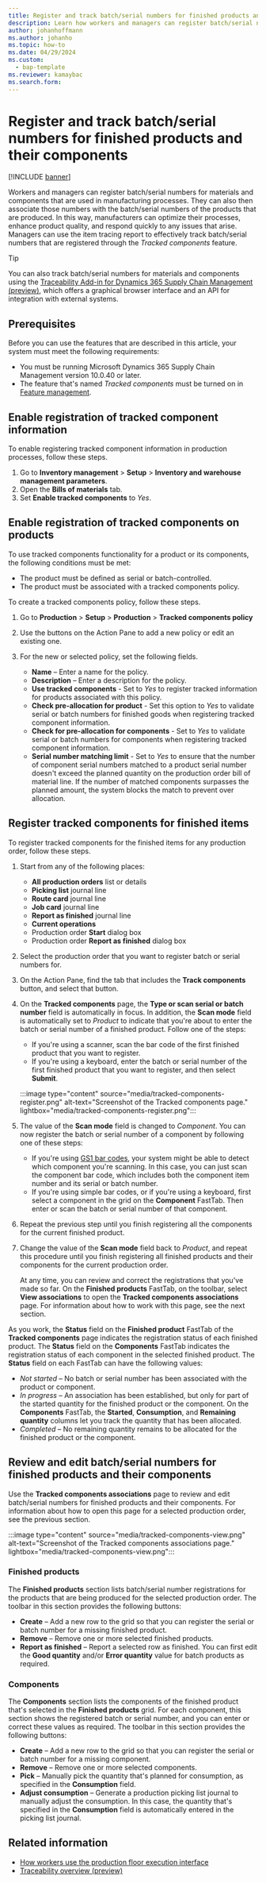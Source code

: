 ```yaml
---
title: Register and track batch/serial numbers for finished products and their components
description: Learn how workers and managers can register batch/serial numbers for materials and components that are used in manufacturing processes.
author: johanhoffmann
ms.author: johanho
ms.topic: how-to
ms.date: 04/29/2024
ms.custom: 
  - bap-template
ms.reviewer: kamaybac
ms.search.form:
---
```


# Register and track batch/serial numbers for finished products and their components

[!INCLUDE [banner](../includes/banner.md)]

Workers and managers can register batch/serial numbers for materials and components that are used in manufacturing processes. They can also then associate those numbers with the batch/serial numbers of the products that are produced. In this way, manufacturers can optimize their processes, enhance product quality, and respond quickly to any issues that arise. Managers can use the item tracing report to effectively track batch/serial numbers that are registered through the *Tracked components* feature.

> [!TIP]
> You can also track batch/serial numbers for materials and components using the [Traceability Add-in for Dynamics 365 Supply Chain Management (preview)](../traceability/traceability-overview.md), which offers a graphical browser interface and an API for integration with external systems.

## Prerequisites

Before you can use the features that are described in this article, your system must meet the following requirements:

- You must be running Microsoft Dynamics 365 Supply Chain Management version 10.0.40 or later.
- The feature that's named *Tracked components* must be turned on in [Feature management](../../fin-ops-core/fin-ops/get-started/feature-management/feature-management-overview.md).

## Enable registration of tracked component information

To enable registering tracked component information in production processes, follow these steps.

1. Go to **Inventory management** \> **Setup** \> **Inventory and warehouse management parameters**.
1. Open the **Bills of materials** tab.
1. Set **Enable tracked components** to *Yes*.

## Enable registration of tracked components on products

To use tracked components functionality for a product or its components, the following conditions must be met:

- The product must be defined as serial or batch-controlled.
- The product must be associated with a tracked components policy.

To create a tracked components policy, follow these steps.

1. Go to **Production** \> **Setup** \> **Production** \> **Tracked components policy**
1. Use the buttons on the Action Pane to add a new policy or edit an existing one.
1. For the new or selected policy, set the following fields.

    - **Name** – Enter a name for the policy.
    - **Description** – Enter a description for the policy.
    - **Use tracked components** - Set to *Yes* to register tracked information for products associated with this policy.
    - **Check pre-allocation for product** - Set this option to *Yes* to validate serial or batch numbers for finished goods when registering tracked component information.
    - **Check for pre-allocation for components** - Set to *Yes* to validate serial or batch numbers for components when registering tracked component information.
    - **Serial number matching limit** - Set to *Yes* to ensure that the number of component serial numbers matched to a product serial number doesn't exceed the planned quantity on the production order bill of material line. If the number of matched components surpasses the planned amount, the system blocks the match to prevent over allocation.

## Register tracked components for finished items

To register tracked components for the finished items for any production order, follow these steps.

1. Start from any of the following places:

    - **All production orders** list or details
    - **Picking list** journal line
    - **Route card** journal line
    - **Job card** journal line
    - **Report as finished** journal line
    - **Current operations**
    - Production order **Start** dialog box
    - Production order **Report as finished** dialog box

1. Select the production order that you want to register batch or serial numbers for.
1. On the Action Pane, find the tab that includes the **Track components** button, and select that button.
1. On the **Tracked components** page, the **Type or scan serial or batch number** field is automatically in focus. In addition, the **Scan mode** field is automatically set to *Product* to indicate that you're about to enter the batch or serial number of a finished product. Follow one of the steps:

    - If you're using a scanner, scan the bar code of the first finished product that you want to register.
    - If you're using a keyboard, enter the batch or serial number of the first finished product that you want to register, and then select **Submit**.

    :::image type="content" source="media/tracked-components-register.png" alt-text="Screenshot of the Tracked components page." lightbox="media/tracked-components-register.png":::

1. The value of the **Scan mode** field is changed to *Component*. You can now register the batch or serial number of a component by following one of these steps:

    - If you're using [GS1 bar codes](../warehousing/gs1-barcodes.md), your system might be able to detect which component you're scanning. In this case, you can just scan the component bar code, which includes both the component item number and its serial or batch number.
    - If you're using simple bar codes, or if you're using a keyboard, first select a component in the grid on the **Component** FastTab. Then enter or scan the batch or serial number of that component.

1. Repeat the previous step until you finish registering all the components for the current finished product.
1. Change the value of the **Scan mode** field back to *Product*, and repeat this procedure until you finish registering all finished products and their components for the current production order.

    At any time, you can review and correct the registrations that you've made so far. On the **Finished products** FastTab, on the toolbar, select **View associations** to open the **Tracked components associations** page. For information about how to work with this page, see the next section.

As you work, the **Status** field on the **Finished product** FastTab of the **Tracked components** page indicates the registration status of each finished product. The **Status** field on the **Components** FastTab indicates the registration status of each component in the selected finished product. The **Status** field on each FastTab can have the following values:

- *Not started* – No batch or serial number has been associated with the product or component.
- *In progress* – An association has been established, but only for part of the started quantity for the finished product or the component. On the **Components** FastTab, the **Started**, **Consumption**, and **Remaining quantity** columns let you track the quantity that has been allocated.
- *Completed* – No remaining quantity remains to be allocated for the finished product or the component.

## Review and edit batch/serial numbers for finished products and their components

Use the **Tracked components associations** page to review and edit batch/serial numbers for finished products and their components. For information about how to open this page for a selected production order, see the previous section.

:::image type="content" source="media/tracked-components-view.png" alt-text="Screenshot of the Tracked components associations page." lightbox="media/tracked-components-view.png":::

### Finished products

The **Finished products** section lists batch/serial number registrations for the products that are being produced for the selected production order. The toolbar in this section provides the following buttons:

- **Create** – Add a new row to the grid so that you can register the serial or batch number for a missing finished product.
- **Remove** – Remove one or more selected finished products.
- **Report as finished** – Report a selected row as finished. You can first edit the **Good quantity** and/or **Error quantity** value for batch products as required.

### Components

The **Components** section lists the components of the finished product that's selected in the **Finished products** grid. For each component, this section shows the registered batch or serial number, and you can enter or correct these values as required. The toolbar in this section provides the following buttons:

- **Create** – Add a new row to the grid so that you can register the serial or batch number for a missing component.
- **Remove** – Remove one or more selected components.
- **Pick** – Manually pick the quantity that's planned for consumption, as specified in the **Consumption** field.
- **Adjust consumption** – Generate a production picking list journal to manually adjust the consumption. In this case, the quantity that's specified in the **Consumption** field is automatically entered in the picking list journal.

## Related information

- [How workers use the production floor execution interface](production-floor-execution-use.md#tracked-components)
- [Traceability overview (preview)](../traceability/traceability-overview.md)
